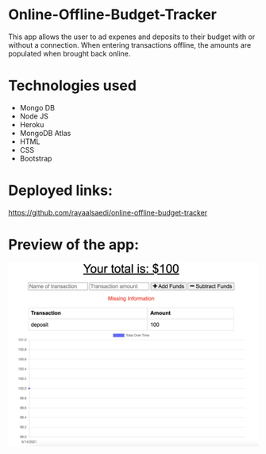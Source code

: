 # Online-Offline-Budget-Tracker

This app allows the user to ad expenes and deposits to their budget with or without a connection. When entering transactions offline, the amounts are populated when brought back online.

# Technologies used

- Mongo DB
- Node JS
- Heroku
- MongoDB Atlas
- HTML
- CSS
- Bootstrap

# Deployed links:

https://github.com/rayaalsaedi/online-offline-budget-tracker

# Preview of the app:

![Screenshot of Budget Tracker](./assets/capture.png)
